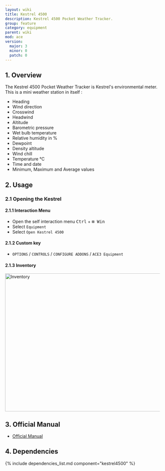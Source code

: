 ```yaml
---
layout: wiki
title: Kestrel 4500
description: Kestrel 4500 Pocket Weather Tracker.
group: feature
category: equipment
parent: wiki
mod: ace
version:
  major: 3
  minor: 0
  patch: 0
---
```


## 1. Overview

The Kestrel 4500 Pocket Weather Tracker is Kestrel's environmental meter. This is a mini weather station in itself :
- Heading
- Wind direction
- Crosswind
- Headwind
- Altitude
- Barometric pressure
- Wet bulb temperature
- Relative humidity in %
- Dewpoint
- Density altitude
- Wind chill
- Temperature °C
- Time and date
- Minimum, Maximum and Average values


## 2. Usage

### 2.1 Opening the Kestrel

#### 2.1.1 Interaction Menu
- Open the self interaction menu <kbd>Ctrl</kbd> + <kbd>⊞&nbsp;Win</kbd>
- Select `Equipment`
- Select `Open Kestrel 4500`

#### 2.1.2 Custom key
- `OPTIONS` / `CONTROLS` / `CONFIGURE ADDONS` / `ACE3 Equipment`

#### 2.1.3 Inventory
<img src="{{ site.baseurl }}/img/wiki/feature/abtools_inventory.png" width="900" height="450" alt="Inventory" />


## 3. Official Manual
- [Official Manual](https://github.com/acemod/ACE3/blob/master/extras/K4500_Instruction_Manual_English.pdf)


## 4. Dependencies

{% include dependencies_list.md component="kestrel4500" %}
